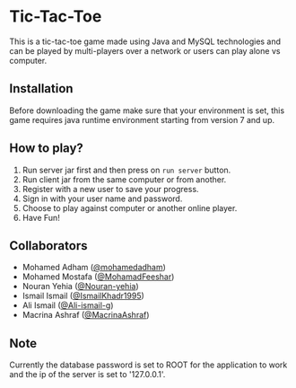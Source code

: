 # Tic-Tac-Toe

This is a tic-tac-toe game made using Java and MySQL technologies and can be played by multi-players over a network or users can play alone vs computer.


## Installation

Before downloading the game make sure that your environment is set, this game requires java runtime environment starting from version 7 and up.


## How to play?

1. Run server jar first and then press on `run server` button.
2. Run client jar from the same computer or from another.
3. Register with a new user to save your progress.
4. Sign in with your user name and password.
5. Choose to play against computer or another online player.
6. Have Fun!


## Collaborators 
- Mohamed Adham ([@mohamedadham](https://github.com/mohamedadham))
- Mohamed Mostafa ([@MohamadFeeshar](https://github.com/MohamadFeeshar))
- Nouran Yehia ([@Nouran-yehia](https://github.com/Nouran-yehia))
- Ismail Ismail ([@IsmailKhadr1995](https://github.com/IsmailKhadr1995))
- Ali Ismail ([@Ali-ismail-g](https://github.com/Ali-ismail-g))
- Macrina Ashraf ([@MacrinaAshraf](https://github.com/MacrinaAshraf))


## Note
Currently the database password is set to ROOT for the application to work and the ip of the server is set to '127.0.0.1'.
